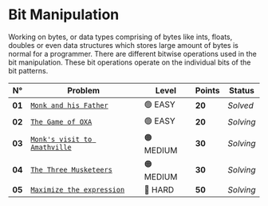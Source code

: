 # Bit Manipulation

Working on bytes, or data types comprising of bytes like ints, floats, doubles or even data structures which stores large amount of bytes is normal for a programmer. There are different bitwise operations used in the bit manipulation. These bit operations operate on the individual bits of the bit patterns.

| N°     | Problem                                                                | Level     | Points | Status    |
| ------ | ---------------------------------------------------------------------- | --------- | ------ | --------- |
| **01** | [`Monk and his Father`](./Monk-and-his-Father/README.md)               | 🟢 EASY   | **20** | _Solved_  |
| **02** | [`The Game of OXA`](./The-Game-of-OXA/README.md)                       | 🟢 EASY   | **20** | _Solving_ |
| **03** | [`Monk's visit to Amathville`](./Monk's-visit-to-Amathville/README.md) | 🟠 MEDIUM | **30** | _Solving_ |
| **04** | [`The Three Musketeers`](./The-Three-Musketeers/README.md)             | 🟠 MEDIUM | **30** | _Solving_ |
| **05** | [`Maximize the expression`](./Maximize-the-expression/README.md)       | 🔴 HARD   | **50** | _Solving_ |
